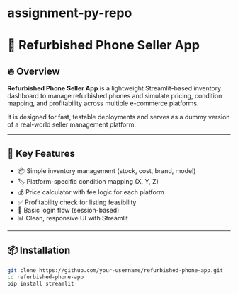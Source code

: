 # assignment-py-repo
# 📱 Refurbished Phone Seller App



## 🔥 Overview

**Refurbished Phone Seller App** is a lightweight Streamlit-based inventory dashboard to manage refurbished phones and simulate pricing, condition mapping, and profitability across multiple e-commerce platforms.

It is designed for fast, testable deployments and serves as a dummy version of a real-world seller management platform.

---

## 📌 Key Features

- 📦 Simple inventory management (stock, cost, brand, model)
- 🏷️ Platform-specific condition mapping (X, Y, Z)
- 💰 Price calculator with fee logic for each platform
- ✅ Profitability check for listing feasibility
- 🔐 Basic login flow (session-based)
- 📊 Clean, responsive UI with Streamlit

---

## 📦 Installation

```bash
git clone https://github.com/your-username/refurbished-phone-app.git
cd refurbished-phone-app
pip install streamlit
